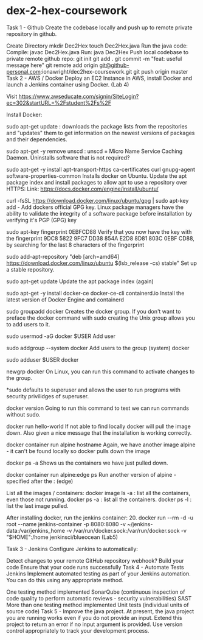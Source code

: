 # dex-2-hex-coursework

Task 1 - Github
Create the codebase locally and push up to remote private repository in github.

Create Directory
mkdir Dec2Hex
touch Dec2Hex.java
Run the java code:
Compile: javac Dec2Hex.java
Run: java Dec2Hex
Push local codebase to private remote github repo:
git init
git add .
git commit -m "feat: useful message here"
git remote add origin git@github-personal.com:ionawright/dec2hex-coursework.git
git push origin master
Task 2 - AWS / Docker
Deploy an EC2 Instance in AWS, install Docker and launch a Jenkins container using Docker. (Lab 4)

Visit https://www.awseducate.com/signin/SiteLogin?ec=302&startURL=%2Fstudent%2Fs%2F

Install Docker:

sudo apt-get update : downloads the package lists from the repositories and "updates" them to get information on the newest versions of packages and their dependencies.

sudo apt-get -y remove unscd :
unscd = Micro Name Service Caching Daemon. Uninstalls software that is not required?

sudo apt-get -y install apt-transport-https ca-certificates curl gnupg-agent software-properties-common Installs docker on Ubuntu. Update the apt package index and install packages to allow apt to use a repository over HTTPS: Link: https://docs.docker.com/engine/install/ubuntu/

curl -fsSL https://download.docker.com/linux/ubuntu/gpg | sudo apt-key add - Add dockers official GPG key. Linux package managers have the ability to validate the integrity of a software package before installation by verifying it's PGP (GPG) key

sudo apt-key fingerprint 0EBFCD88 Verify that you now have the key with the fingerprint 9DC8 5822 9FC7 DD38 854A E2D8 8D81 803C 0EBF CD88, by searching for the last 8 characters of the fingerprint

sudo add-apt-repository "deb [arch=amd64] https://download.docker.com/linux/ubuntu $(lsb_release -cs) stable" Set up a stable repository.

sudo apt-get update Update the apt package index (again)

sudo apt-get -y install docker-ce docker-ce-cli containerd.io Install the latest version of Docker Engine and containerd

sudo groupadd docker Creates the docker group. If you don't want to preface the docker command with sudo creating the Unix group allows you to add users to it.

sudo usermod -aG docker $USER Add user

sudo addgroup --system docker Add users to the group (system) docker

sudo adduser $USER docker

newgrp docker On Linux, you can run this command to activate changes to the group.

*sudo defaults to superuser and allows the user to run programs with security privilidges of superuser.

docker version Going to run this command to test we can run commands without sudo.

docker run hello-world If not able to find locally docker will pull the image down. Also given a nice message that the installation is working correctly.

docker container run alpine hostname Again, we have another image alpine - it can't be found locally so docker pulls down the image

docker ps -a Shows us the containers we have just pulled down.

docker container run alpine:edge ps Run another version of alpine - specified after the : (edge)

List all the images / containers: docker image ls -a : list all the containers, even those not running. docker ps -a : list all the containers. docker ps -l : list the last image pulled.

After installing docker, run the jenkins container: 20. docker run --rm -d -u root --name jenkins-container -p 8080:8080 -v ~/jenkins-data:/var/jenkins_home -v /var/run/docker.sock:/var/run/docker.sock -v "$HOME":/home jenkinsci/blueocean (Lab5)

Task 3 - Jenkins
Configure Jenkins to automatically:

Detect changes to your remote GitHub repository
webhook?
Build your code
Ensure that your code runs successfully
Task 4 - Automate Tests Jenkins
Implement automated testing as part of your Jenkins automation. You can do this using any appropriate method.

One testing method implemented
SonarQube (continuous inspection of code quality to perform automatic reviews - security vulnerabilities) SAST
More than one testing method implemented
Unit tests (individual units of source code)
Task 5 - Improve the java project.
At present, the java project you are running works even if you do not provide an input. Extend this project to return an error if no input argument is provided. Use version control appropriately to track your development process.
